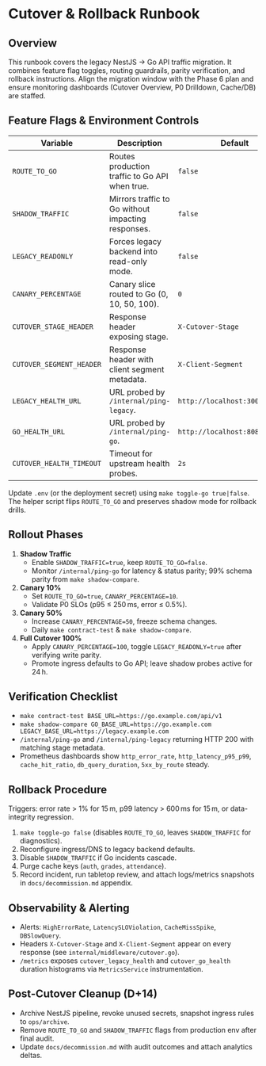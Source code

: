 # Cutover & Rollback Runbook

## Overview
This runbook covers the legacy NestJS → Go API traffic migration. It combines feature flag toggles, routing guardrails, parity verification, and rollback instructions. Align the migration window with the Phase 6 plan and ensure monitoring dashboards (Cutover Overview, P0 Drilldown, Cache/DB) are staffed.

## Feature Flags & Environment Controls
| Variable | Description | Default |
| --- | --- | --- |
| `ROUTE_TO_GO` | Routes production traffic to Go API when true. | `false` |
| `SHADOW_TRAFFIC` | Mirrors traffic to Go without impacting responses. | `false` |
| `LEGACY_READONLY` | Forces legacy backend into read-only mode. | `false` |
| `CANARY_PERCENTAGE` | Canary slice routed to Go (0, 10, 50, 100). | `0` |
| `CUTOVER_STAGE_HEADER` | Response header exposing stage. | `X-Cutover-Stage` |
| `CUTOVER_SEGMENT_HEADER` | Response header with client segment metadata. | `X-Client-Segment` |
| `LEGACY_HEALTH_URL` | URL probed by `/internal/ping-legacy`. | `http://localhost:3000/health` |
| `GO_HEALTH_URL` | URL probed by `/internal/ping-go`. | `http://localhost:8080/health` |
| `CUTOVER_HEALTH_TIMEOUT` | Timeout for upstream health probes. | `2s` |

Update `.env` (or the deployment secret) using `make toggle-go true|false`. The helper script flips `ROUTE_TO_GO` and preserves shadow mode for rollback drills.

## Rollout Phases
1. **Shadow Traffic**
   - Enable `SHADOW_TRAFFIC=true`, keep `ROUTE_TO_GO=false`.
   - Monitor `/internal/ping-go` for latency & status parity; 99% schema parity from `make shadow-compare`.
2. **Canary 10%**
   - Set `ROUTE_TO_GO=true`, `CANARY_PERCENTAGE=10`.
   - Validate P0 SLOs (p95 ≤ 250 ms, error ≤ 0.5%).
3. **Canary 50%**
   - Increase `CANARY_PERCENTAGE=50`, freeze schema changes.
   - Daily `make contract-test` & `make shadow-compare`.
4. **Full Cutover 100%**
   - Apply `CANARY_PERCENTAGE=100`, toggle `LEGACY_READONLY=true` after verifying write parity.
   - Promote ingress defaults to Go API; leave shadow probes active for 24 h.

## Verification Checklist
- `make contract-test BASE_URL=https://go.example.com/api/v1`
- `make shadow-compare GO_BASE_URL=https://go.example.com LEGACY_BASE_URL=https://legacy.example.com`
- `/internal/ping-go` and `/internal/ping-legacy` returning HTTP 200 with matching stage metadata.
- Prometheus dashboards show `http_error_rate`, `http_latency_p95_p99`, `cache_hit_ratio`, `db_query_duration`, `5xx_by_route` steady.

## Rollback Procedure
Triggers: error rate > 1% for 15 m, p99 latency > 600 ms for 15 m, or data-integrity regression.

1. `make toggle-go false` (disables `ROUTE_TO_GO`, leaves `SHADOW_TRAFFIC` for diagnostics).
2. Reconfigure ingress/DNS to legacy backend defaults.
3. Disable `SHADOW_TRAFFIC` if Go incidents cascade.
4. Purge cache keys (`auth`, `grades`, `attendance`).
5. Record incident, run tabletop review, and attach logs/metrics snapshots in `docs/decommission.md` appendix.

## Observability & Alerting
- Alerts: `HighErrorRate`, `LatencySLOViolation`, `CacheMissSpike`, `DBSlowQuery`.
- Headers `X-Cutover-Stage` and `X-Client-Segment` appear on every response (see `internal/middleware/cutover.go`).
- `/metrics` exposes `cutover_legacy_health` and `cutover_go_health` duration histograms via `MetricsService` instrumentation.

## Post-Cutover Cleanup (D+14)
- Archive NestJS pipeline, revoke unused secrets, snapshot ingress rules to `ops/archive`.
- Remove `ROUTE_TO_GO` and `SHADOW_TRAFFIC` flags from production env after final audit.
- Update `docs/decommission.md` with audit outcomes and attach analytics deltas.
